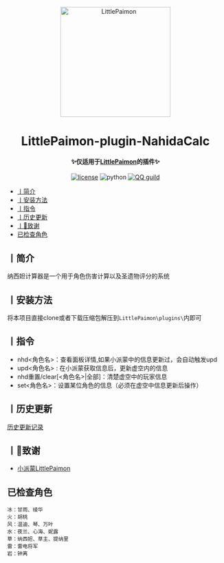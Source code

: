 <p align="center" >
  <a href="https://github.com/CMHopeSunshine/LittlePaimon/tree/nonebot2"><img src="https://s1.ax1x.com/2023/02/05/pS62DJK.png" width="256" height="256" alt="LittlePaimon"></a>
</p>
<h1 align="center">LittlePaimon-plugin-NahidaCalc</h1>
<h4 align="center">✨仅适用于<a href="https://github.com/CMHopeSunshine/LittlePaimon" target="_blank">LittlePaimon</a>的插件✨</h4>
<p align="center">
    <a href="https://cdn.jsdelivr.net/gh/CMHopeSunshine/LittlePaimon@master/LICENSE"><img src="https://img.shields.io/github/license/CMHopeSunshine/LittlePaimon" alt="license"></a>
    <img src="https://img.shields.io/badge/Python-3.10-yellow" alt="python">
    <a href="https://qun.qq.com/qqweb/qunpro/share?_wv=3&_wwv=128&inviteCode=MmWrI&from=246610&biz=ka"><img src="https://img.shields.io/badge/QQ频道交流-尘世闲游-blue?style=flat-square" alt="QQ guild"></a>
</p>

<!-- TOC -->
- [丨简介](#丨简介)
- [丨安装方法](#丨安装方法)
- [丨指令](#丨指令)
- [丨历史更新](#丨历史更新)
- [丨💸致谢](#丨致谢)
- [已检查角色](#已检查角色)

## 丨简介
纳西妲计算器是一个用于角色伤害计算以及圣遗物评分的系统
## 丨安装方法
将本项目直接clone或者下载压缩包解压到`LittlePaimon\plugins\`内即可
## 丨指令
* nhd<角色名>：查看面板详情,如果小派蒙中的信息更新过，会自动触发upd
* upd<角色名> : 在小派蒙获取信息后，更新虚空内的信息
* nhd重置/clear[<角色名>|全部]：清楚虚空中的玩家信息
* set<角色名>：设置某位角色的信息（必须在虚空中信息更新后操作）
## 丨历史更新
[历史更新记录](History.md)
## 丨💸致谢
* [小派蒙LittlePaimon](https://github.com/CMHopeSunshine/LittlePaimon)

## 已检查角色
    冰：甘雨、绫华
    火：胡桃
    风：温迪、琴、万叶
    水：夜兰、心海、妮露
    草：纳西妲、草主、提纳里
    雷：雷电将军
    岩：钟离
    

   
